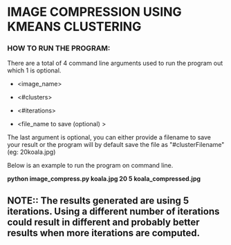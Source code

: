 # IMAGE COMPRESSION USING KMEANS CLUSTERING

### HOW TO RUN THE PROGRAM:

There are a total of 4 command line arguments used to run the program out which 1 is optional.

- <image_name>

- <#clusters>

- <#iterations>

- <file_name to save (optional) >

The last argument is optional, you can either provide a filename to save your result or the program will by default save the file as "#clusterFilename" (eg: 20koala.jpg)

Below is an example to run the program on command line.

<b>python image_compress.py koala.jpg 20 5 koala_compressed.jpg</b>

## NOTE:: The results generated are using 5 iterations. Using a different number of iterations could result in different and probably better results when more iterations are computed.
